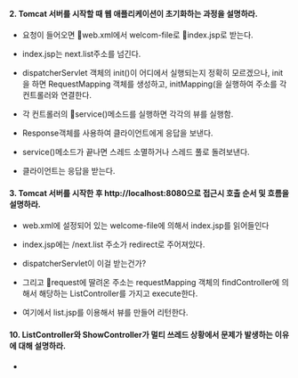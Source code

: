 #### 2. Tomcat 서버를 시작할 때 웹 애플리케이션이 초기화하는 과정을 설명하라.

 * 요청이 들어오면 web.xml에서 welcom-file로 index.jsp로 받는다.
 
 * index.jsp는 next.list주소를 넘긴다.
 
 * dispatcherServlet 객체의 init()이 어디에서 실행되는지 정확히 모르겠으나, init을 하면 RequestMapping 객체를 생성하고, initMapping(을 실행하여 주소를 각 컨트롤러와 연결한다.
 
 * 각 컨트롤러의 service()메소드를 실행하면 각각의 뷰를 실행함. 
 
 * Response객체를 사용하여 클라이언트에게 응답을 보낸다. 
  
 * service()메소드가 끝나면 스레드 소멸하거나 스레드 풀로 돌려보낸다. 
   
 * 클라이언트는 응답을 받는다.
     

#### 3. Tomcat 서버를 시작한 후 http://localhost:8080으로 접근시 호출 순서 및 흐름을 설명하라.
* web.xml에 설정되어 있는 welcome-file에 의해서 index.jsp를 읽어들인다

* index.jsp에는 /next.list 주소가 redirect로 주어져있다. 

* dispatcherServlet이 이걸 받는건가?

* 그리고 request에 딸려온 주소는 requestMapping 객체의 findController에 의해서 해당하는 ListController를 가지고 execute한다.

* 여기에서 list.jsp를 이용해서 뷰를 만들어 리턴한다. 
#### 10. ListController와 ShowController가 멀티 쓰레드 상황에서 문제가 발생하는 이유에 대해 설명하라.
* 

